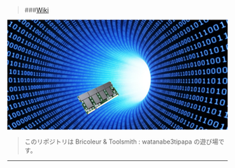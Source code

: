 > ###[Wiki](https://github.com/watanabe3tipapa/watanabe3tipapa/wiki)

<img width=720 alt=IMG src=cover.jpg>

> このリポジトリは Bricoleur & Toolsmith : watanabe3tipapa の遊び場です。  

---

